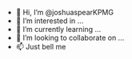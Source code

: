 - 👋 Hi, I’m @joshuaspearKPMG
- 👀 I’m interested in ...
- 🌱 I’m currently learning ...
- 💞️ I’m looking to collaborate on ...
- 📫 Just bell me

<!---
joshuaspearKPMG/joshuaspearKPMG is a ✨ special ✨ repository because its `README.md` (this file) appears on your GitHub profile.
You can click the Preview link to take a look at your changes.
--->
